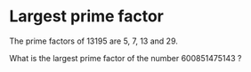 # Largest prime factor
The prime factors of 13195 are 5, 7, 13 and 29.

What is the largest prime factor of the number 600851475143 ?